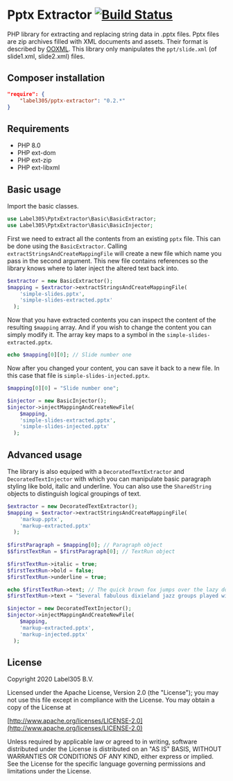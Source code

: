 Pptx Extractor [![Build Status](https://travis-ci.org/Label305/PptxExtractor.svg)](https://travis-ci.org/Label305/PptxExtractor)
=============

PHP library for extracting and replacing string data in .pptx files. Pptx files are zip archives filled with XML documents and assets. Their format is described by [OOXML](http://nl.wikipedia.org/wiki/Office_Open_XML). This library only manipulates the `ppt/slide.xml` (of slide1.xml, slide2.xml) files.

Composer installation
---

```json
"require": {
    "label305/pptx-extractor": "0.2.*"
}
```
Requirements
----
- PHP 8.0
- PHP ext-dom
- PHP ext-zip
- PHP ext-libxml

Basic usage
----

Import the basic classes.

```php
use Label305\PptxExtractor\Basic\BasicExtractor;
use Label305\PptxExtractor\Basic\BasicInjector;
```

First we need to extract all the contents from an existing `pptx` file. This can be done using the `BasicExtractor`. Calling `extractStringsAndCreateMappingFile` will create a new file which name you pass in the second argument. This new file contains references so the library knows where to later inject the altered text back into.

```php
$extractor = new BasicExtractor();
$mapping = $extractor->extractStringsAndCreateMappingFile(
    'simple-slides.pptx',
    'simple-slides-extracted.pptx'
  );
```

Now that you have extracted contents you can inspect the content of the resulting `$mapping` array. And if you wish to change the content you can simply modify it. The array key maps to a symbol in the `simple-slides-extracted.pptx`.

```php
echo $mapping[0][0]; // Slide number one
```

Now after you changed your content, you can save it back to a new file. In this case that file is `simple-slides-injected.pptx`.

```php
$mapping[0][0] = "Slide number one";

$injector = new BasicInjector();
$injector->injectMappingAndCreateNewFile(
    $mapping,
    'simple-slides-extracted.pptx',
    'simple-slides-injected.pptx'
  );
```

Advanced usage
----

The library is also equiped with a `DecoratedTextExtractor` and `DecoratedTextInjector` with which you can manipulate basic paragraph styling like bold, italic and underline. You can also use the `SharedString` objects to distinguish logical groupings of text.

```php
$extractor = new DecoratedTextExtractor();
$mapping = $extractor->extractStringsAndCreateMappingFile(
    'markup.pptx',
    'markup-extracted.pptx'
  );
  
$firstParagraph = $mapping[0]; // Paragraph object
$$firstTextRun = $firstParagraph[0]; // TextRun object

$firstTextRun->italic = true;
$firstTextRun->bold = false;
$firstTextRun->underline = true;

echo $firstTextRun->text; // The quick brown fox jumps over the lazy dog
$firstTextRun->text = "Several fabulous dixieland jazz groups played with quick tempo.";

$injector = new DecoratedTextInjector();
$injector->injectMappingAndCreateNewFile(
    $mapping,
    'markup-extracted.pptx',
    'markup-injected.pptx'
  );
```


License
---------
Copyright 2020 Label305 B.V.

Licensed under the Apache License, Version 2.0 (the "License");
you may not use this file except in compliance with the License.
You may obtain a copy of the License at

[http://www.apache.org/licenses/LICENSE-2.0](http://www.apache.org/licenses/LICENSE-2.0)

Unless required by applicable law or agreed to in writing, software
distributed under the License is distributed on an "AS IS" BASIS,
WITHOUT WARRANTIES OR CONDITIONS OF ANY KIND, either express or implied.
See the License for the specific language governing permissions and
limitations under the License.
